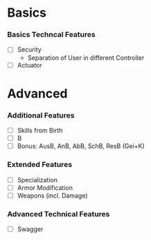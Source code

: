 # Basics

### Basics Techncal Features
- [ ] Security
    - Separation of User in different Controller
- [ ] Actuator

# Advanced

### Additional Features
- [ ] Skills from Birth
- [ ] B
- [ ] Bonus: AusB, AnB, AbB, SchB, ResB (Gei+K)

### Extended Features
- [ ] Specialization
- [ ] Armor Modification
- [ ] Weapons (incl. Damage)

### Advanced Technical Features
- [ ] Swagger
